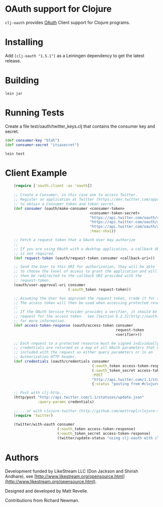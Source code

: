 # OAuth support for Clojure #

`clj-oauth` provides [OAuth](http://oauth.net) Client support for Clojure programs.

# Installing #

Add `[clj-oauth "1.5.1"]` as a Leiningen dependency to get the latest release.

# Building #

`lein jar`

# Running Tests #

Create a file test/oauth/twitter_keys.clj that contains the consumer key and secret.

``` clojure
(def consumer-key "blah")
(def consumer-secret "itsasecret")
```

`lein test`

# Client Example #
``` clojure
    (require ['oauth.client :as 'oauth])
    
    ;; Create a Consumer, in this case one to access Twitter.
    ;; Register an application at Twitter (https://dev.twitter.com/apps/new)
    ;; to obtain a Consumer token and token secret.
    (def consumer (oauth/make-consumer <consumer-token>
                                       <consumer-token-secret>
                                       "https://api.twitter.com/oauth/request_token"
                                       "https://api.twitter.com/oauth/access_token"
                                       "https://api.twitter.com/oauth/authorize"
                                       :hmac-sha1))

    ;; Fetch a request token that a OAuth User may authorize
    ;; 
    ;; If you are using OAuth with a desktop application, a callback URI
    ;; is not required. 
    (def request-token (oauth/request-token consumer <callback-uri>))

    ;; Send the User to this URI for authorization, they will be able 
    ;; to choose the level of access to grant the application and will
    ;; then be redirected to the callback URI provided with the
    ;; request-token.
    (oauth/user-approval-uri consumer 
                             (:oauth_token request-token))

    ;; Assuming the User has approved the request token, trade it for an access token.
    ;; The access token will then be used when accessing protected resources for the User.
    ;;
    ;; If the OAuth Service Provider provides a verifier, it should be included in the
    ;; request for the access token.  See [Section 6.2.3](http://oauth.net/core/1.0a#rfc.section.6.2.3) of the OAuth specification
    ;; for more information.
    (def access-token-response (oauth/access-token consumer 
                                                   request-token
                                                   <verifier>))

    ;; Each request to a protected resource must be signed individually.  The
    ;; credentials are returned as a map of all OAuth parameters that must be
    ;; included with the request as either query parameters or in an
    ;; Authorization HTTP header.
    (def credentials (oauth/credentials consumer
                                        (:oauth_token access-token-response)
                                        (:oauth_token_secret access-token-response)
                                        :POST
                                        "http://api.twitter.com/1.1/statuses/update.json"
                                        {:status "posting from #clojure with #oauth"}))

    ;; Post with clj-http...
    (http/post "http://api.twitter.com/1.1/statuses/update.json" 
               :query-params credentials)
                                         
    ;; ...or with clojure-twitter (http://github.com/mattrepl/clojure-twitter)
    (require 'twitter)
    
    (twitter/with-oauth consumer 
                        (:oauth_token access-token-response)            
                        (:oauth_token_secret access-token-response)
                        (twitter/update-status "using clj-oauth with clojure-twitter"))
```

# Authors #

Development funded by LikeStream LLC (Don Jackson and Shirish Andhare), see [http://www.likestream.org/opensource.html](http://www.likestream.org/opensource.html).

Designed and developed by Matt Revelle.

Contributions from Richard Newman.
